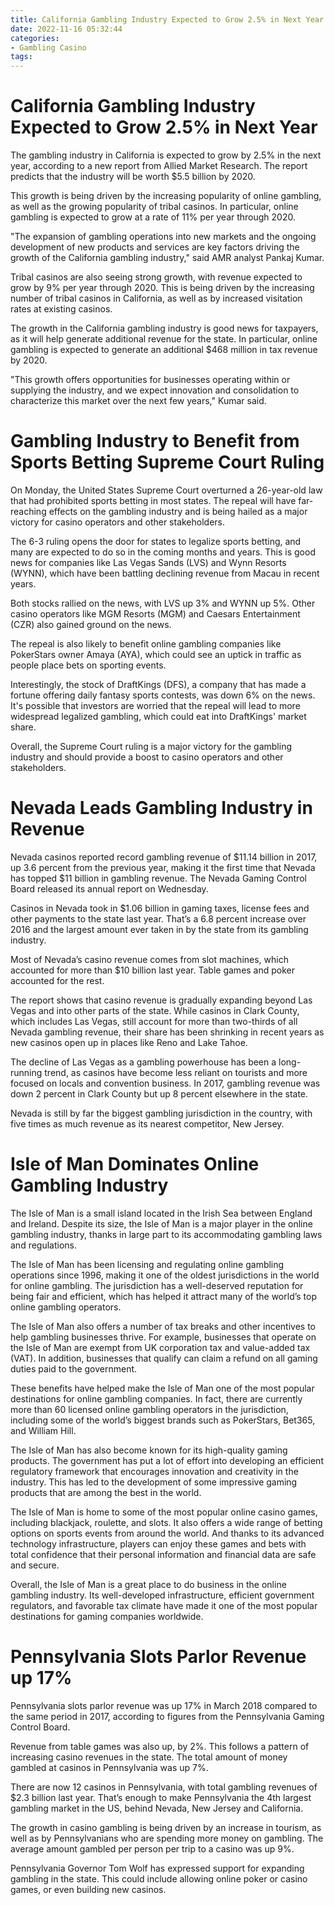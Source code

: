```yaml
---
title: California Gambling Industry Expected to Grow 2.5% in Next Year
date: 2022-11-16 05:32:44
categories:
- Gambling Casino
tags:
---
```



#  California Gambling Industry Expected to Grow 2.5% in Next Year

The gambling industry in California is expected to grow by 2.5% in the next year, according to a new report from Allied Market Research. The report predicts that the industry will be worth $5.5 billion by 2020.

This growth is being driven by the increasing popularity of online gambling, as well as the growing popularity of tribal casinos. In particular, online gambling is expected to grow at a rate of 11% per year through 2020.

"The expansion of gambling operations into new markets and the ongoing development of new products and services are key factors driving the growth of the California gambling industry," said AMR analyst Pankaj Kumar.

Tribal casinos are also seeing strong growth, with revenue expected to grow by 9% per year through 2020. This is being driven by the increasing number of tribal casinos in California, as well as by increased visitation rates at existing casinos.

The growth in the California gambling industry is good news for taxpayers, as it will help generate additional revenue for the state. In particular, online gambling is expected to generate an additional $468 million in tax revenue by 2020.

"This growth offers opportunities for businesses operating within or supplying the industry, and we expect innovation and consolidation to characterize this market over the next few years," Kumar said.

#  Gambling Industry to Benefit from Sports Betting Supreme Court Ruling

On Monday, the United States Supreme Court overturned a 26-year-old law that had prohibited sports betting in most states. The repeal will have far-reaching effects on the gambling industry and is being hailed as a major victory for casino operators and other stakeholders.

The 6-3 ruling opens the door for states to legalize sports betting, and many are expected to do so in the coming months and years. This is good news for companies like Las Vegas Sands (LVS) and Wynn Resorts (WYNN), which have been battling declining revenue from Macau in recent years.

Both stocks rallied on the news, with LVS up 3% and WYNN up 5%. Other casino operators like MGM Resorts (MGM) and Caesars Entertainment (CZR) also gained ground on the news.

The repeal is also likely to benefit online gambling companies like PokerStars owner Amaya (AYA), which could see an uptick in traffic as people place bets on sporting events.

Interestingly, the stock of DraftKings (DFS), a company that has made a fortune offering daily fantasy sports contests, was down 6% on the news. It's possible that investors are worried that the repeal will lead to more widespread legalized gambling, which could eat into DraftKings' market share.

Overall, the Supreme Court ruling is a major victory for the gambling industry and should provide a boost to casino operators and other stakeholders.

#  Nevada Leads Gambling Industry in Revenue 

Nevada casinos reported record gambling revenue of $11.14 billion in 2017, up 3.6 percent from the previous year, making it the first time that Nevada has topped $11 billion in gambling revenue. The Nevada Gaming Control Board released its annual report on Wednesday.

Casinos in Nevada took in $1.06 billion in gaming taxes, license fees and other payments to the state last year. That’s a 6.8 percent increase over 2016 and the largest amount ever taken in by the state from its gambling industry.

Most of Nevada’s casino revenue comes from slot machines, which accounted for more than $10 billion last year. Table games and poker accounted for the rest.

The report shows that casino revenue is gradually expanding beyond Las Vegas and into other parts of the state. While casinos in Clark County, which includes Las Vegas, still account for more than two-thirds of all Nevada gambling revenue, their share has been shrinking in recent years as new casinos open up in places like Reno and Lake Tahoe.

The decline of Las Vegas as a gambling powerhouse has been a long-running trend, as casinos have become less reliant on tourists and more focused on locals and convention business. In 2017, gambling revenue was down 2 percent in Clark County but up 8 percent elsewhere in the state. 

Nevada is still by far the biggest gambling jurisdiction in the country, with five times as much revenue as its nearest competitor, New Jersey.

#  Isle of Man Dominates Online Gambling Industry

The Isle of Man is a small island located in the Irish Sea between England and Ireland. Despite its size, the Isle of Man is a major player in the online gambling industry, thanks in large part to its accommodating gambling laws and regulations.

The Isle of Man has been licensing and regulating online gambling operations since 1996, making it one of the oldest jurisdictions in the world for online gambling. The jurisdiction has a well-deserved reputation for being fair and efficient, which has helped it attract many of the world’s top online gambling operators.

The Isle of Man also offers a number of tax breaks and other incentives to help gambling businesses thrive. For example, businesses that operate on the Isle of Man are exempt from UK corporation tax and value-added tax (VAT). In addition, businesses that qualify can claim a refund on all gaming duties paid to the government.

These benefits have helped make the Isle of Man one of the most popular destinations for online gambling companies. In fact, there are currently more than 60 licensed online gambling operators in the jurisdiction, including some of the world’s biggest brands such as PokerStars, Bet365, and William Hill.

The Isle of Man has also become known for its high-quality gaming products. The government has put a lot of effort into developing an efficient regulatory framework that encourages innovation and creativity in the industry. This has led to the development of some impressive gaming products that are among the best in the world.

The Isle of Man is home to some of the most popular online casino games, including blackjack, roulette, and slots. It also offers a wide range of betting options on sports events from around the world. And thanks to its advanced technology infrastructure, players can enjoy these games and bets with total confidence that their personal information and financial data are safe and secure.

Overall, the Isle of Man is a great place to do business in the online gambling industry. Its well-developed infrastructure, efficient government regulators, and favorable tax climate have made it one of the most popular destinations for gaming companies worldwide.

#  Pennsylvania Slots Parlor Revenue up 17%

Pennsylvania slots parlor revenue was up 17% in March 2018 compared to the same period in 2017, according to figures from the Pennsylvania Gaming Control Board.

Revenue from table games was also up, by 2%. This follows a pattern of increasing casino revenues in the state. The total amount of money gambled at casinos in Pennsylvania was up 7%.

There are now 12 casinos in Pennsylvania, with total gambling revenues of $2.3 billion last year. That’s enough to make Pennsylvania the 4th largest gambling market in the US, behind Nevada, New Jersey and California.

The growth in casino gambling is being driven by an increase in tourism, as well as by Pennsylvanians who are spending more money on gambling. The average amount gambled per person per trip to a casino was up 9%.

Pennsylvania Governor Tom Wolf has expressed support for expanding gambling in the state. This could include allowing online poker or casino games, or even building new casinos.